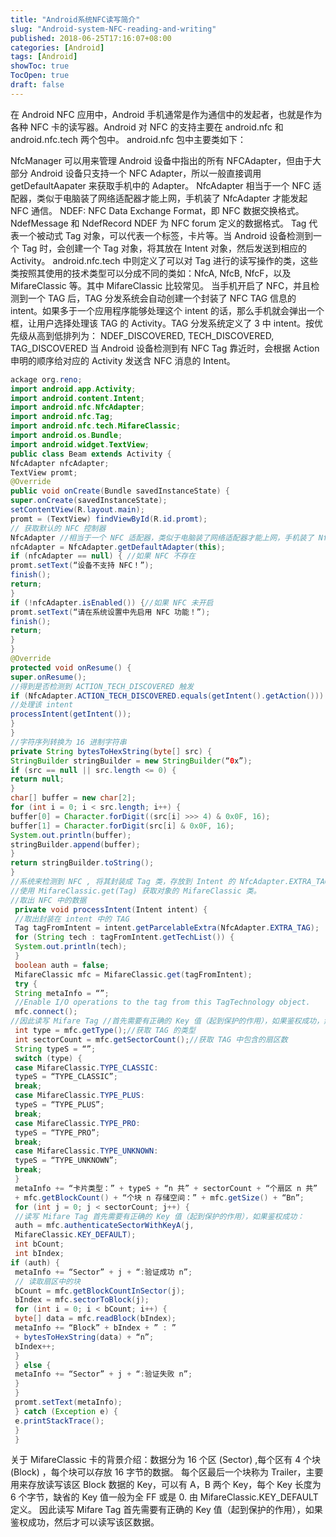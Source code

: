 ```yaml
---
title: "Android系统NFC读写简介"
slug: "Android-system-NFC-reading-and-writing"
published: 2018-06-25T17:16:07+08:00
categories: [Android]
tags: [Android]
showToc: true
TocOpen: true
draft: false
---
```

在 Android NFC 应用中，Android 手机通常是作为通信中的发起者，也就是作为各种 NFC 卡的读写器。Android 对 NFC 的支持主要在 android.nfc 和 android.nfc.tech 两个包中。
android.nfc 包中主要类如下：
<!--more-->
NfcManager 可以用来管理 Android 设备中指出的所有 NFCAdapter，但由于大部分 Android 设备只支持一个 NFC Adapter，所以一般直接调用 getDefaultAapater 来获取手机中的 Adapter。
NfcAdapter 相当于一个 NFC 适配器，类似于电脑装了网络适配器才能上网，手机装了 NfcAdapter 才能发起 NFC 通信。
NDEF: NFC Data Exchange Format，即 NFC 数据交换格式。
NdefMessage 和 NdefRecord NDEF 为 NFC forum 定义的数据格式。
Tag 代表一个被动式 Tag 对象，可以代表一个标签，卡片等。当 Android 设备检测到一个 Tag 时，会创建一个 Tag 对象，将其放在 Intent 对象，然后发送到相应的 Activity。
android.nfc.tech 中则定义了可以对 Tag 进行的读写操作的类，这些类按照其使用的技术类型可以分成不同的类如：NfcA, NfcB, NfcF，以及 MifareClassic 等。其中 MifareClassic 比较常见。
当手机开启了 NFC，并且检测到一个 TAG 后，TAG 分发系统会自动创建一个封装了 NFC TAG 信息的 intent。如果多于一个应用程序能够处理这个 intent 的话，那么手机就会弹出一个框，让用户选择处理该 TAG 的 Activity。TAG 分发系统定义了 3 中 intent。按优先级从高到低排列为：
NDEF_DISCOVERED, TECH_DISCOVERED, TAG_DISCOVERED
当 Android 设备检测到有 NFC Tag 靠近时，会根据 Action 申明的顺序给对应的 Activity 发送含 NFC 消息的 Intent。
```java
ackage org.reno;
import android.app.Activity;
import android.content.Intent;
import android.nfc.NfcAdapter;
import android.nfc.Tag;
import android.nfc.tech.MifareClassic;
import android.os.Bundle;
import android.widget.TextView;
public class Beam extends Activity {
NfcAdapter nfcAdapter;
TextView promt;
@Override
public void onCreate(Bundle savedInstanceState) {
super.onCreate(savedInstanceState);
setContentView(R.layout.main);
promt = (TextView) findViewById(R.id.promt);
// 获取默认的 NFC 控制器
NfcAdapter //相当于一个 NFC 适配器，类似于电脑装了网络适配器才能上网，手机装了 NfcAdapter 才能发起 NFC 通信。
nfcAdapter = NfcAdapter.getDefaultAdapter(this);
if (nfcAdapter == null) { //如果 NFC 不存在
promt.setText(“设备不支持 NFC！”);
finish();
return;
}
if (!nfcAdapter.isEnabled()) {//如果 NFC 未开启
promt.setText(“请在系统设置中先启用 NFC 功能！”);
finish();
return;
}
}
@Override
protected void onResume() {
super.onResume();
//得到是否检测到 ACTION_TECH_DISCOVERED 触发
if (NfcAdapter.ACTION_TECH_DISCOVERED.equals(getIntent().getAction())) {
//处理该 intent
processIntent(getIntent());
}
}
//字符序列转换为 16 进制字符串
private String bytesToHexString(byte[] src) {
StringBuilder stringBuilder = new StringBuilder(“0x”);
if (src == null || src.length <= 0) {
return null;
}
char[] buffer = new char[2];
for (int i = 0; i < src.length; i++) {
buffer[0] = Character.forDigit((src[i] >>> 4) & 0x0F, 16);
buffer[1] = Character.forDigit(src[i] & 0x0F, 16);
System.out.println(buffer);
stringBuilder.append(buffer);
}
return stringBuilder.toString();
}
//系统来检测到 NFC , 将其封装成 Tag 类，存放到 Intent 的 NfcAdapter.EXTRA_TAG Extra 数据包中，
//使用 MifareClassic.get(Tag) 获取对象的 MifareClassic 类。
//取出 NFC 中的数据
 private void processIntent(Intent intent) {
 //取出封装在 intent 中的 TAG
 Tag tagFromIntent = intent.getParcelableExtra(NfcAdapter.EXTRA_TAG);
 for (String tech : tagFromIntent.getTechList()) {
 System.out.println(tech);
 }
 boolean auth = false;
 MifareClassic mfc = MifareClassic.get(tagFromIntent);
 try {
 String metaInfo = “”;
 //Enable I/O operations to the tag from this TagTechnology object.
 mfc.connect();
//因此读写 Mifare Tag //首先需要有正确的 Key 值（起到保护的作用），如果鉴权成功，然后才可以读写该区数据。
 int type = mfc.getType();//获取 TAG 的类型
 int sectorCount = mfc.getSectorCount();//获取 TAG 中包含的扇区数
 String typeS = “”;
 switch (type) {
 case MifareClassic.TYPE_CLASSIC:
 typeS = “TYPE_CLASSIC”;
 break;
 case MifareClassic.TYPE_PLUS:
 typeS = “TYPE_PLUS”;
 break;
 case MifareClassic.TYPE_PRO:
 typeS = “TYPE_PRO”;
 break;
 case MifareClassic.TYPE_UNKNOWN:
 typeS = “TYPE_UNKNOWN”;
 break;
 }
 metaInfo += “卡片类型：” + typeS + “n 共” + sectorCount + “个扇区 n 共”
 + mfc.getBlockCount() + “个块 n 存储空间：” + mfc.getSize() + “Bn”;
 for (int j = 0; j < sectorCount; j++) {
 //读写 Mifare Tag 首先需要有正确的 Key 值（起到保护的作用），如果鉴权成功：
 auth = mfc.authenticateSectorWithKeyA(j,
 MifareClassic.KEY_DEFAULT);
 int bCount;
 int bIndex;
if (auth) {
 metaInfo += “Sector” + j + “:验证成功 n”;
 // 读取扇区中的块
 bCount = mfc.getBlockCountInSector(j);
 bIndex = mfc.sectorToBlock(j);
 for (int i = 0; i < bCount; i++) {
 byte[] data = mfc.readBlock(bIndex);
 metaInfo += “Block” + bIndex + ” : ”
 + bytesToHexString(data) + “n”;
 bIndex++;
 }
 } else {
 metaInfo += “Sector” + j + “:验证失败 n”;
 }
 }
 promt.setText(metaInfo);
 } catch (Exception e) {
 e.printStackTrace();
 }
 }
```
关于 MifareClassic 卡的背景介绍：数据分为 16 个区 (Sector) ,每个区有 4 个块 (Block) ，每个块可以存放 16 字节的数据。
每个区最后一个块称为 Trailer，主要用来存放读写该区 Block 数据的 Key，可以有 A，B 两个 Key，每个 Key 长度为 6 个字节，缺省的 Key 值一般为全 FF 或是 0. 由 MifareClassic.KEY_DEFAULT 定义。
因此读写 Mifare Tag 首先需要有正确的 Key 值（起到保护的作用），如果鉴权成功，然后才可以读写该区数据。